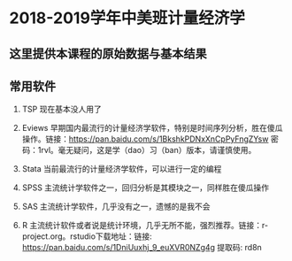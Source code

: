 # 2018-2019学年中美班计量经济学
## 这里提供本课程的原始数据与基本结果

## 常用软件
1. TSP
现在基本没人用了

1. Eviews
早期国内最流行的计量经济学软件，特别是时间序列分析，胜在傻瓜操作。链接：https://pan.baidu.com/s/1BkshkPDNxXnCpPyFngZYsw 密码：1rvl。毫无疑问，这是学（dao）习（ban）版本，请谨慎使用。

1. Stata
当前最流行的计量经济学软件，可以进行一定的编程

1. SPSS
主流统计学软件之一，回归分析是其模块之一，同样胜在傻瓜操作

1. SAS
主流统计学软件，几乎没有之一，遗憾的是我不会

1. R
主流统计软件或者说是统计环境，几乎无所不能，强烈推荐。链接：r-project.org。rstudio下载地址：链接: https://pan.baidu.com/s/1DniUuxhj_9_euXVR0NZg4g 提取码: rd8n
